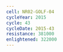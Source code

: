 ```yaml
---
cell: NR02-GOLF-04
cycleYear: 2015
cycle: 43
cycleDate: 2015-43
resistance: 381000
enlightened: 322000
---
```

